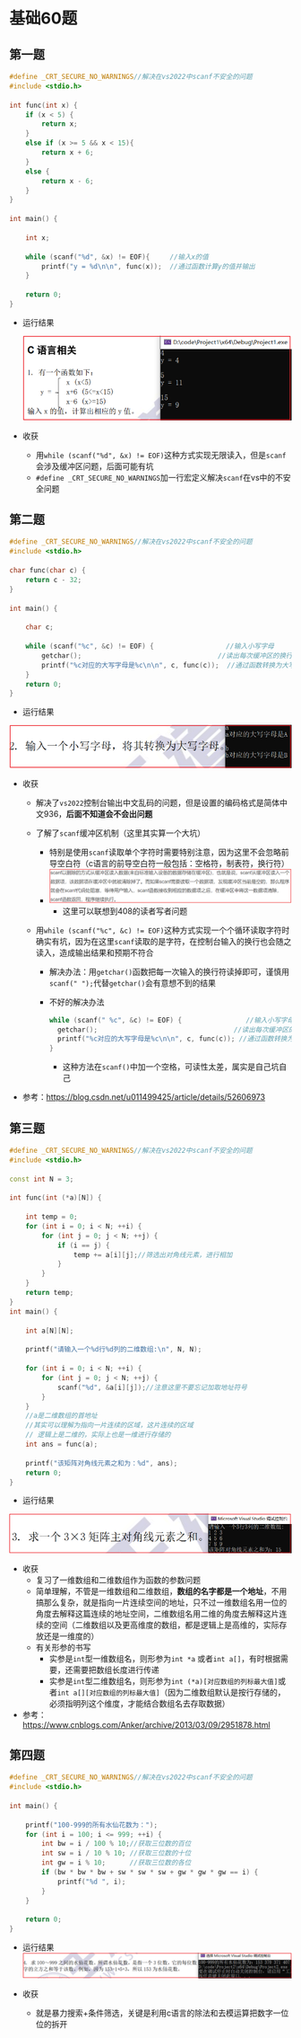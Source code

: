 # 基础60题

## 第一题

```c++
#define _CRT_SECURE_NO_WARNINGS//解决在vs2022中scanf不安全的问题
#include <stdio.h>

int func(int x) {
	if (x < 5) {
		return x;
	}
	else if (x >= 5 && x < 15){
		return x + 6;
	}
	else {
		return x - 6;
	}
}

int main() {

	int x;

	while (scanf("%d", &x) != EOF){		//输入x的值
		printf("y = %d\n\n", func(x));	//通过函数计算y的值并输出
	}
	
	return 0;
}
```

- 运行结果

  ![](images/1.png)

- 收获
  - 用`while (scanf("%d", &x) != EOF)`这种方式实现无限读入，但是`scanf`会涉及缓冲区问题，后面可能有坑
  - `#define _CRT_SECURE_NO_WARNINGS`加一行宏定义解决`scanf`在vs中的不安全问题

## 第二题

```c++
#define _CRT_SECURE_NO_WARNINGS//解决在vs2022中scanf不安全的问题
#include <stdio.h>

char func(char c) {
	return c - 32;
}

int main() {

	char c;

	while (scanf("%c", &c) != EOF) {				  //输入小写字母 
		getchar();									//读出每次缓冲区的换行
		printf("%c对应的大写字母是%c\n\n", c, func(c));	 //通过函数转换为大写字母并输出
	}
	return 0;
}
```

- 运行结果

![](images/2-1.png)

- 收获

  - 解决了`vs2022`控制台输出中文乱码的问题，但是设置的编码格式是简体中文936，**后面不知道会不会出问题**
  
  - 了解了`scanf`缓冲区机制（这里其实算一个大坑）
    - 特别是使用`scanf`读取单个字符时需要特别注意，因为这里不会忽略前导空白符（c语言的前导空白符一般包括：空格符，制表符，换行符）
    - ![](images/2-2.png)
      - 这里可以联想到408的读者写者问题

  - 用`while (scanf("%c", &c) != EOF)`这种方式实现一个个循环读取字符时确实有坑，因为在这里`scanf`读取的是字符，在控制台输入的换行也会随之读入，造成输出结果和预期不符合

    - 解决办法：用`getchar()`函数把每一次输入的换行符读掉即可，谨慎用`scanf(" ");`代替`getchar()`会有意想不到的结果

    - 不好的解决办法
  
      ```cc
      while (scanf(" %c", &c) != EOF) {				   //输入小写字母 
      	getchar();									//读出每次缓冲区的换行
      	printf("%c对应的大写字母是%c\n\n", c, func(c));	//通过函数转换为大写字母并输出
      }
      ```
  
      - 这种方法在`scanf()`中加一个空格，可读性太差，属实是自己坑自己

- 参考：https://blog.csdn.net/u011499425/article/details/52606973

## 第三题

```c++
#define _CRT_SECURE_NO_WARNINGS//解决在vs2022中scanf不安全的问题
#include <stdio.h>

const int N = 3;

int func(int (*a)[N]) {

	int temp = 0;
	for (int i = 0; i < N; ++i) {
		for (int j = 0; j < N; ++j) {
			if (i == j) {
				temp += a[i][j];//筛选出对角线元素，进行相加
			}
		}
	}
	return temp;
}
int main() {

	int a[N][N];

	printf("请输入一个%d行%d列的二维数组:\n", N, N);

	for (int i = 0; i < N; ++i) {
		for (int j = 0; j < N; ++j) {
			scanf("%d", &a[i][j]);//注意这里不要忘记加取地址符号
		}
	}
	//a是二维数组的首地址
	//其实可以理解为指向一片连续的区域，这片连续的区域
	// 逻辑上是二维的，实际上也是一维进行存储的
	int ans = func(a);
					  
	printf("该矩阵对角线元素之和为：%d", ans);
	return 0;
}
```

- 运行结果

<img src="images/3.png" style="zoom:80%;" />

- 收获
  - 复习了一维数组和二维数组作为函数的参数问题
  - 简单理解，不管是一维数组和二维数组，**数组的名字都是一个地址**，不用搞那么复杂，就是指向一片连续空间的地址，只不过一维数组名用一位的角度去解释这篇连续的地址空间，二维数组名用二维的角度去解释这片连续的空间（二维数组以及更高维度的数组，都是逻辑上是高维的，实际存放还是一维度的）
  - 有关形参的书写
    - 实参是`int`型一维数组名，则形参为`int *a` 或者`int a[]`，有时根据需要，还需要把数组长度进行传递
    - 实参是`int`型二维数组名，则形参为`int (*a)[对应数组的列标最大值]`或者`int a[][对应数组的列标最大值]`（因为二维数组默认是按行存储的，必须指明列这个维度，才能结合数组名去存取数据）
- 参考：https://www.cnblogs.com/Anker/archive/2013/03/09/2951878.html

## 第四题

```c++
#define _CRT_SECURE_NO_WARNINGS//解决在vs2022中scanf不安全的问题
#include <stdio.h>

int main() {

	printf("100-999的所有水仙花数为：");
	for (int i = 100; i <= 999; ++i) {
		int bw = i / 100 % 10;//获取三位数的百位
		int sw = i / 10 % 10; //获取三位数的十位
		int gw = i % 10;	  //获取三位数的各位
		if (bw * bw * bw + sw * sw * sw + gw * gw * gw == i) {
			printf("%d ", i);
		}
	}
	
	return 0;
}
```

- 运行结果<img src="images/4.png" style="zoom: 80%;" />

- 收获
  - 就是暴力搜索+条件筛选，关键是利用c语言的除法和去模运算把数字一位位的拆开